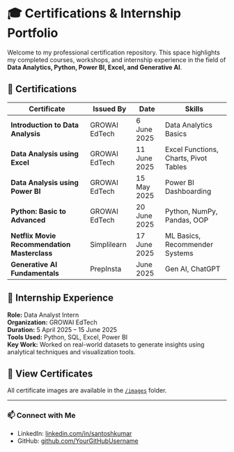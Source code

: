 # 🎓 Certifications & Internship Portfolio

Welcome to my professional certification repository. This space highlights my completed courses, workshops, and internship experience in the field of **Data Analytics, Python, Power BI, Excel, and Generative AI**.

## 🏅 Certifications

| Certificate | Issued By | Date | Skills |
|-------------|-----------|------|--------|
| **Introduction to Data Analysis** | GROWAI EdTech | 6 June 2025 | Data Analytics Basics |
| **Data Analysis using Excel** | GROWAI EdTech | 11 June 2025 | Excel Functions, Charts, Pivot Tables |
| **Data Analysis using Power BI** | GROWAI EdTech | 15 May 2025 | Power BI Dashboarding |
| **Python: Basic to Advanced** | GROWAI EdTech | 20 June 2025 | Python, NumPy, Pandas, OOP |
| **Netflix Movie Recommendation Masterclass** | Simplilearn | 17 June 2025 | ML Basics, Recommender Systems |
| **Generative AI Fundamentals** | PrepInsta | June 2025 | Gen AI, ChatGPT |

## 💼 Internship Experience

**Role:** Data Analyst Intern  
**Organization:** GROWAI EdTech  
**Duration:** 5 April 2025 – 15 June 2025  
**Tools Used:** Python, SQL, Excel, Power BI  
**Key Work:** Worked on real-world datasets to generate insights using analytical techniques and visualization tools.

## 📂 View Certificates

All certificate images are available in the [`/images`](./images) folder.

---

### 📫 Connect with Me

- LinkedIn: [linkedin.com/in/santoshkumar](https://linkedin.com)
- GitHub: [github.com/YourGitHubUsername](https://github.com)

